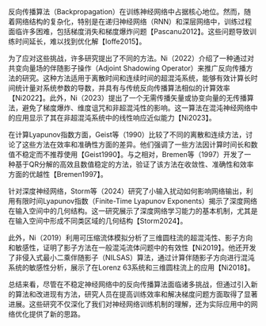 反向传播算法（Backpropagation）在训练神经网络中占据核心地位。然而，随着网络结构的复杂化，特别是在递归神经网络（RNN）和深层网络中，训练过程面临许多困难，包括梯度消失和梯度爆炸问题【Pascanu2012】。这些问题导致训练时间延长，难以找到优化解【Ioffe2015】。

为了应对这些挑战，许多研究提出了不同的方法。Ni（2022）介绍了一种通过对共变向量场的伴随影子操作（Adjoint Shadowing Operator）来推广反向传播方法的研究。这种方法适用于离散时间和连续时间的超混沌系统，能够有效计算长时间统计量对系统参数的导数，并具有与传统反向传播算法相似的计算效率【Ni2022】。此外，Ni（2023）提出了一个无需传播矢量或协变向量的无传播算法，避免了梯度爆炸、维度诅咒和非超混沌性的影响。这一算法在混沌神经网络中的应用显示了其在非超混沌系统中的线性响应近似能力【Ni2023】。

在计算Lyapunov指数方面，Geist等（1990）比较了不同的离散和连续方法，讨论了这些方法在效率和准确性方面的差异。他们强调了一些方法因计算时间长和数值不稳定而不推荐使用【Geist1990】。与之相对，Bremen等（1997）开发了一种基于QR分解的高效且数值稳定的方法，验证了该方法在收敛性、准确性和效率方面的优越性【Bremen1997】。

针对深度神经网络，Storm等（2024）研究了小输入扰动如何影响网络输出，利用有限时间Lyapunov指数（Finite-Time Lyapunov Exponents）揭示了深度网络在输入空间中的几何结构。这一研究展示了深度网络学习能力的基本机制，尤其是在输入空间中形成不同类区域的几何结构【Storm2024】。

此外，Ni（2019）利用可压缩流体模拟分析了三维圆柱流的超混沌性、影子方向和敏感性，证明了影子方法在一般混沌流体问题中的有效性【Ni2019】。他还开发了非侵入式最小二乘伴随影子（NILSAS）算法，通过计算伴随影子方向进行混沌系统的敏感性分析，展示了在Lorenz 63系统和三维圆柱流上的应用【Ni2018】。

总结来看，尽管在不稳定神经网络中的反向传播算法面临诸多挑战，但通过引入新的算法和改进现有方法，研究人员在提高训练效率和解决梯度问题方面取得了显著进展。这些研究不仅深化了我们对神经网络训练机制的理解，还为实际应用中的网络优化提供了新的思路。